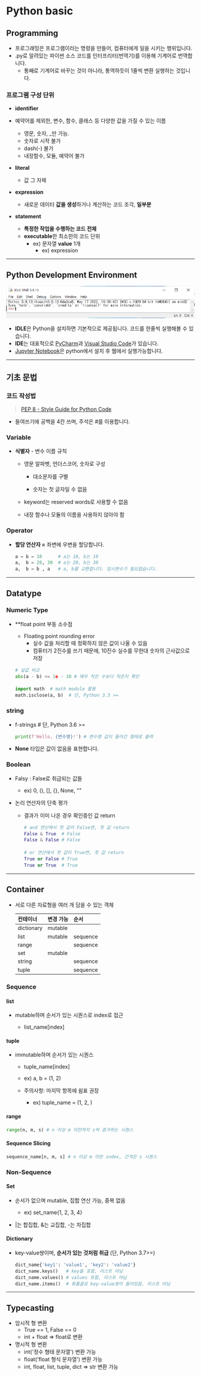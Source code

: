 # Python basic

## Programming

* 프로그래밍은 프로그램이라는 명령을 만들어, 컴퓨터에게 일을 시키는 행위입니다.
* .py로 알려있는 파이썬 소스 코드를 인터프리터(번역기)를 이용해 기계어로 번역합니다.
  * 통째로 기계어로 바꾸는 것이 아니라, 통역하듯이 1줄씩 변환 실행하는 것입니다.

### 프로그램 구성 단위

- **identifier**

- 예약어를 제외한, 변수, 함수, 클래스 등 다양한 값을 가질 수 있는 이름
  
  - 영문, 숫자, _만 가능.
  - 숫자로 시작 불가
  - dash(-) 불가
  - 내장함수, 모듈, 예약어 불가

- **literal**
  
  - 값 그 자체

- **expression**
  
  - 새로운 데이터 **값을 생성**하거나 계산하는 코드 조각, **일부분**

- **statement**
  
  - **특정한 작업을 수행하는 코드 전체**
  - **executable**한 최소한의 코드 단위
    - ex) 문자열 **value** 1개
      - ex) expression

---

## Python Development Environment

 ![Python IDLE Shell](./img/idle.png)

* **IDLE**은 Python을 설치하면 기본적으로 제공됩니다. 코드를 한줄씩 실행해볼 수 있습니다.
* **IDE**는 대표적으로 [PyCharm](https://www.jetbrains.com/ko-kr/pycharm/)과 [Visual Studio Code](https://code.visualstudio.com/)가 있습니다.
* [Jupyter Notebook](https://jupyter.org/)은 python에서 설치 후 웹에서 실행가능합니다.

---

## 기초 문법

### 코드 작성법

> [PEP 8 - Style Guide for Python Code](https://peps.python.org/pep-0008/)

* 들여쓰기에 공백을 4칸 쓰며, 주석은 #를 이용합니다.

### Variable

* **식별자** - 변수 이름 규칙
  
  * 영문 알파벳, 언더스코어, 숫자로 구성
    
    * 대소문자를 구별
    
    * 숫자는 첫 글자일 수 없음
  
  * keyword는 reserved words로 사용할 수 없음
  
  * 내장 함수나 모듈의 이름을 사용하지 않아야 함

### Operator

* **할당 연산자 =** 좌변에 우변을 할당합니다.
  
  ```python
  a = b = 10      # a는 10, b는 10
  a,  b = 20, 30  # a는 20, b는 30
  a,  b = b , a   # a, b를 교환합니다. 임시변수가 필요없습니다.
  ```

---

## Datatype

### Numeric Type

* **float point 부동 소수점
  
  * Floating point rounding error
    * 실수 값을 처리할 때 정확하지 않은 값이 나올 수 있음
    * 컴퓨터가 2진수를 쓰기 때문에, 10진수 실수를 무한대 숫자의 근사값으로 저장
  
  ```python
  # 실값 비교
  abs(a - b) <= 1e - 10 # 매우 작은 수보다 작은지 확인
  
  import math  # math module 활용
  math.isclose(a, b)  # 단, Python 3.5 >=
  ```

### string

- f-strings # 단, Python 3.6 >=
  
  ```python
  print(f'Hello, {변수명}!') # 변수명 값이 들어간 형태로 출력
  ```
* **None** 타입은 값이 없음을 표현합니다.

### Boolean

* Falsy : False로 취급되는 값들
  
  * ex) 0, (), [], {}, None, "" 

* 논리 연산자의 단축 평가
  
  * 결과가 이미 나온 경우 확인중인 값 return
    
    ```python
    # and 연산에서 첫 값이 False면, 첫 값 return
    False & True  # False
    False & False # False
    
    # or 연산에서 첫 값이 True면, 첫 값 return
    True or False # True
    True or True  # True
    ```

---

## Container

* 서로 다른 자료형을 여러 개 담을 수 있는 객체
  
  | 컨테이너       | 변경 가능   | 순서       |
  | ---------- | ------- | -------- |
  | dictionary | mutable |          |
  | list       | mutable | sequence |
  | range      |         | sequence |
  | set        | mutable |          |
  | string     |         | sequence |
  | tuple      |         | sequence |

### Sequence

#### list

* mutable하며 순서가 있는 시퀀스로 index로 접근
  
  * list_name[index]

#### tuple

* immutable하며 순서가 있는 시퀀스
  
  * tuple_name[index]
  
  * ex) a, b = (1, 2)
  
  * 주의사항: 마지막 항목에 쉼표 권장
    
    * ex) tuple_name = (1, 2, )

#### range

```python
range(n, m, s) # n 이상 m 미만까지 s씩 증가하는 시퀀스
```

#### Sequence Slicing

```python
sequence_name[n, m, s] # n 이상 m 미만 index, 간격은 s 시퀀스
```

### Non-Sequence

#### Set

* 순서가 없으며 mutable, 집합 연산 가능, 중복 없음
  
  * ex) set_name{1, 2, 3, 4}

* |는 합집합, &는 교집합, -는 차집합

#### Dictionary

* key-value쌍이며, **순서가 있는 것처럼 취급** (단, Python 3.7>=)
  
  ```python
  dict_name{'key1': 'value1', 'key2': 'value2'}
  dict_name.keys()   # key들 포함, 리스트 아님
  dict_name.values() # values 포함, 리스트 아님
  dict_name.items()  # 튜플꼴로 key-value쌍이 들어있음, 리스트 아님
  ```

---

## Typecasting

* 암시적 형 변환
  * True == 1, False == 0
  * int + float => float로 변환
* 명시적 형 변환
  * int('정수 형태 문자열') 변환 가능
  * float('float 형식 문자열') 변환 가능
  * int, float, list, tuple, dict => str 변환 가능